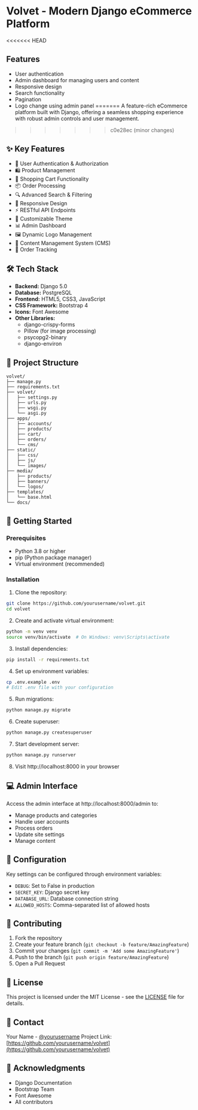 # Volvet - Modern Django eCommerce Platform

<<<<<<< HEAD
## Features
  - User authentication
  - Admin dashboard for managing users and content
  - Responsive design
  - Search functionality
  - Pagination
  - Logo change using admin panel
=======
A feature-rich eCommerce platform built with Django, offering a seamless shopping experience with robust admin controls and user management.
>>>>>>> c0e28ec (minor changes)

## ✨ Key Features

- 👤 User Authentication & Authorization
- 🛍️ Product Management
- 🛒 Shopping Cart Functionality
- 📦 Order Processing
- 🔍 Advanced Search & Filtering
- 📱 Responsive Design
- ⚡ RESTful API Endpoints
- 🎨 Customizable Theme
- 📊 Admin Dashboard
- 🖼️ Dynamic Logo Management
- 📄 Content Management System (CMS)
- 📝 Order Tracking

## 🛠️ Tech Stack

- **Backend:** Django 5.0
- **Database:** PostgreSQL
- **Frontend:** HTML5, CSS3, JavaScript
- **CSS Framework:** Bootstrap 4
- **Icons:** Font Awesome
- **Other Libraries:**
  - django-crispy-forms
  - Pillow (for image processing)
  - psycopg2-binary
  - django-environ

## 📁 Project Structure
```
volvet/
├── manage.py
├── requirements.txt
├── volvet/
│   ├── settings.py
│   ├── urls.py
│   ├── wsgi.py
│   └── asgi.py
├── apps/
│   ├── accounts/
│   ├── products/
│   ├── cart/
│   ├── orders/
│   └── cms/
├── static/
│   ├── css/
│   ├── js/
│   └── images/
├── media/
│   ├── products/
│   ├── banners/
│   └── logos/
├── templates/
│   └── base.html
└── docs/
```

## 🚀 Getting Started

### Prerequisites
- Python 3.8 or higher
- pip (Python package manager)
- Virtual environment (recommended)

### Installation

1. Clone the repository:
```bash
git clone https://github.com/yourusername/volvet.git
cd volvet
```

2. Create and activate virtual environment:
```bash
python -m venv venv
source venv/bin/activate  # On Windows: venv\Scripts\activate
```

3. Install dependencies:
```bash
pip install -r requirements.txt
```

4. Set up environment variables:
```bash
cp .env.example .env
# Edit .env file with your configuration
```

5. Run migrations:
```bash
python manage.py migrate
```

6. Create superuser:
```bash
python manage.py createsuperuser
```

7. Start development server:
```bash
python manage.py runserver
```

8. Visit http://localhost:8000 in your browser

## 💻 Admin Interface

Access the admin interface at http://localhost:8000/admin to:
- Manage products and categories
- Handle user accounts
- Process orders
- Update site settings
- Manage content

## 🔧 Configuration

Key settings can be configured through environment variables:
- `DEBUG`: Set to False in production
- `SECRET_KEY`: Django secret key
- `DATABASE_URL`: Database connection string
- `ALLOWED_HOSTS`: Comma-separated list of allowed hosts

## 🤝 Contributing

1. Fork the repository
2. Create your feature branch (`git checkout -b feature/AmazingFeature`)
3. Commit your changes (`git commit -m 'Add some AmazingFeature'`)
4. Push to the branch (`git push origin feature/AmazingFeature`)
5. Open a Pull Request

## 📝 License

This project is licensed under the MIT License - see the [LICENSE](LICENSE) file for details.

## 📧 Contact

Your Name - [@yourusername](https://twitter.com/yourusername)
Project Link: [https://github.com/yourusername/volvet](https://github.com/yourusername/volvet)

## 🙏 Acknowledgments

- Django Documentation
- Bootstrap Team
- Font Awesome
- All contributors